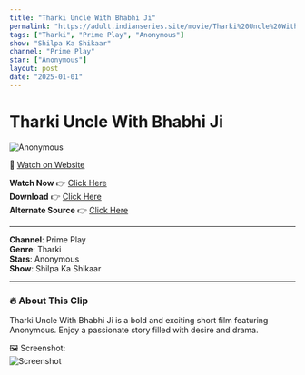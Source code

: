 ```yaml
---
title: "Tharki Uncle With Bhabhi Ji"
permalink: "https://adult.indianseries.site/movie/Tharki%20Uncle%20With%20Bhabhi%20Ji"
tags: ["Tharki", "Prime Play", "Anonymous"]
show: "Shilpa Ka Shikaar"
channel: "Prime Play"
star: ["Anonymous"]
layout: post
date: "2025-01-01"
---
```


# Tharki Uncle With Bhabhi Ji

![Anonymous](https://shorts.desisins.com/wp-content/uploads/2024/08/Shilpa-Ka-Shikaar-Tharki-Old-Man-DesiSins.com_.jpg)

🔗 [Watch on Website](https://adult.indianseries.site/movie/Tharki%20Uncle%20With%20Bhabhi%20Ji)

**Watch Now** 👉 [Click Here](https://adult.indianseries.site/movie/Tharki%20Uncle%20With%20Bhabhi%20Ji)  
**Download** 👉 [Click Here](https://adult.indianseries.site/movie/Tharki%20Uncle%20With%20Bhabhi%20Ji)  
**Alternate Source** 👉 [Click Here](https://adult.indianseries.site/movie/Tharki%20Uncle%20With%20Bhabhi%20Ji)

---

**Channel**: Prime Play  
**Genre**: Tharki  
**Stars**: Anonymous  
**Show**: Shilpa Ka Shikaar

---

### 🔥 About This Clip

Tharki Uncle With Bhabhi Ji is a bold and exciting short film featuring Anonymous. Enjoy a passionate story filled with desire and drama.
 
🖼️ Screenshot:  
![Screenshot](https://shorts.desisins.com/wp-content/uploads/2024/08/Shilpa-Ka-Shikaar-Tharki-Old-Man-DesiSins.com_.jpg)
